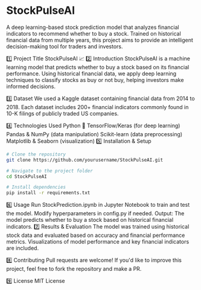 # StockPulseAI
A deep learning-based stock prediction model that analyzes financial indicators to recommend whether to buy a stock. Trained on historical financial data from multiple years, this project aims to provide an intelligent decision-making tool for traders and investors.

1️⃣ Project Title
StockPulseAI 📈
2️⃣ Introduction
StockPulseAI is a machine learning model that predicts whether to buy a stock based on its financial performance. Using historical financial data, we apply deep learning techniques to classify stocks as buy or not buy, helping investors make informed decisions.

3️⃣ Dataset
We used a Kaggle dataset containing financial data from 2014 to 2018. Each dataset includes 200+ financial indicators commonly found in 10-K filings of publicly traded US companies.

4️⃣ Technologies Used
Python 🐍
TensorFlow/Keras (for deep learning)
Pandas & NumPy (data manipulation)
Scikit-learn (data preprocessing)
Matplotlib & Seaborn (visualization)
5️⃣ Installation & Setup

```bash
# Clone the repository
git clone https://github.com/yourusername/StockPulseAI.git

# Navigate to the project folder
cd StockPulseAI

# Install dependencies
pip install -r requirements.txt
```

6️⃣ Usage
Run StockPrediction.ipynb in Jupyter Notebook to train and test the model.
Modify hyperparameters in config.py if needed.
Output: The model predicts whether to buy a stock based on historical financial indicators.
7️⃣ Results & Evaluation
The model was trained using historical stock data and evaluated based on accuracy and financial performance metrics. Visualizations of model performance and key financial indicators are included.

8️⃣ Contributing
Pull requests are welcome! If you'd like to improve this project, feel free to fork the repository and make a PR.

9️⃣ License
MIT License

